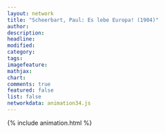 ```yaml
---
layout: network
title: "Scheerbart, Paul: Es lebe Europa! (1904)"
author:
description:
headline:
modified:
category:
tags:
imagefeature: 
mathjax: 
chart: 
comments: true
featured: false
list: false
networkdata: animation34.js
---
```

{% include animation.html %}
